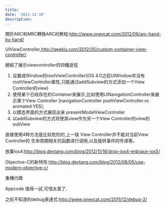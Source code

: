 ```yaml
---
title: 
date: '2012-12-10'
description:
---
```



關於ARC和MRC轉換ARC的教程:http://www.onevcat.com/2012/06/arc-hand-by-hand/

UIViewController,http://geeklu.com/2012/05/custom-container-view-controller/

總結了展示viewcontroller的四種途徑

1. 设置成Window的rootViewController(iOS 4.0之前UIWindow并没有rootViewController属性,只能通过addSubview的方式添加一个View Controller的view)
2. 使用某个已经存在的Container来展示,比如使用UINavigationController来展示某个View Controller [navigationController pushViewController:vc animated:YES];
3. 以模态界面的方式展现出来 presentModalViewController
4. 以addSubview的方式将使其view作为另一个View Controller的view的subView

直接使用4种方法是比较危险的,上一级 View Controller并不能对当前View Controller的 生命周期相关的函数进行调用,以及旋转事件的传递等。


放棄ios4:http://blog.devtang.com/blog/2012/11/16/drop-ios4-enbrace-ios5/

Objective-C的新特性:http://blog.devtang.com/blog/2012/08/05/use-modern-objective-c/

重構代碼

Appcode 值得一試,可惜太貴了.


之前不知道的debug表達式:http://www.onevcat.com/2011/12/debug-2/
